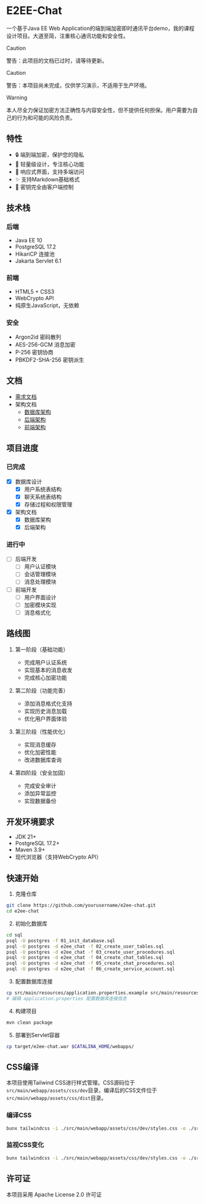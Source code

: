 # E2EE-Chat

一个基于Java EE Web Application的端到端加密即时通讯平台demo，我的课程设计项目。大道至简，注重核心通讯功能和安全性。

> [!CAUTION]
> 警告：此项目的文档已过时，请等待更新。

> [!CAUTION]
> 警告：本项目尚未完成，仅供学习演示，不适用于生产环境。

> [!WARNING]
> 本人尽全力保证加密方法正确性与内容安全性，但不提供任何担保。用户需要为自己的行为和可能的风险负责。

## 特性

- 🔒 端到端加密，保护您的隐私
- 🚀 轻量级设计，专注核心功能
- 📱 响应式界面，支持多端访问
- ✨ 支持Markdown基础格式
- 🔑 密钥完全由客户端控制

## 技术栈

### 后端
- Java EE 10
- PostgreSQL 17.2
- HikariCP 连接池
- Jakarta Servlet 6.1

### 前端
- HTML5 + CSS3
- WebCrypto API
- 纯原生JavaScript，无依赖

### 安全
- Argon2id 密码散列
- AES-256-GCM 消息加密
- P-256 密钥协商
- PBKDF2-SHA-256 密钥派生

## 文档

- [需求文档](./docs/PRD.md)
- 架构文档
  - [数据库架构](./docs/Architecture/Database.md)
  - [后端架构](./docs/Architecture/Backend.md)
  - [前端架构](./docs/Architecture/Frontend.md)

## 项目进度

### 已完成
- [x] 数据库设计
  - [x] 用户系统表结构
  - [x] 聊天系统表结构
  - [x] 存储过程和权限管理
- [x] 架构文档
  - [x] 数据库架构
  - [x] 后端架构

### 进行中
- [ ] 后端开发
  - [ ] 用户认证模块
  - [ ] 会话管理模块
  - [ ] 消息处理模块
- [ ] 前端开发
  - [ ] 用户界面设计
  - [ ] 加密模块实现
  - [ ] 消息格式化

## 路线图

1. 第一阶段（基础功能）
   - 完成用户认证系统
   - 实现基本的消息收发
   - 完成核心加密功能

2. 第二阶段（功能完善）
   - 添加消息格式化支持
   - 实现历史消息加载
   - 优化用户界面体验

3. 第三阶段（性能优化）
   - 实现消息缓存
   - 优化加密性能
   - 改进数据库查询

4. 第四阶段（安全加固）
   - 完成安全审计
   - 添加异常监控
   - 实现数据备份

## 开发环境要求

- JDK 21+
- PostgreSQL 17.2+
- Maven 3.9+
- 现代浏览器（支持WebCrypto API）

## 快速开始

1. 克隆仓库
```bash
git clone https://github.com/yourusername/e2ee-chat.git
cd e2ee-chat
```

2. 初始化数据库
```bash
cd sql
psql -U postgres -f 01_init_database.sql
psql -U postgres -d e2ee_chat -f 02_create_user_tables.sql
psql -U postgres -d e2ee_chat -f 03_create_user_procedures.sql
psql -U postgres -d e2ee_chat -f 04_create_chat_tables.sql
psql -U postgres -d e2ee_chat -f 05_create_chat_procedures.sql
psql -U postgres -d e2ee_chat -f 06_create_service_account.sql
```

3. 配置数据库连接
```bash
cp src/main/resources/application.properties.example src/main/resources/application.properties
# 编辑 application.properties 配置数据库连接信息
```

4. 构建项目
```bash
mvn clean package
```

5. 部署到Servlet容器
```bash
cp target/e2ee-chat.war $CATALINA_HOME/webapps/
```

## CSS编译

本项目使用Tailwind CSS进行样式管理。CSS源码位于`src/main/webapp/assets/css/dev`目录，编译后的CSS文件位于`src/main/webapp/assets/css/dist`目录。

### 编译CSS

```bash
bunx tailwindcss -i ./src/main/webapp/assets/css/dev/styles.css -o ./src/main/webapp/assets/css/dist/styles.css
```

### 监视CSS变化

```bash
bunx tailwindcss -i ./src/main/webapp/assets/css/dev/styles.css -o ./src/main/webapp/assets/css/dist/styles.css --watch
```

## 许可证

本项目采用 Apache License 2.0 许可证
